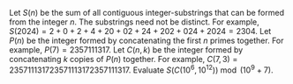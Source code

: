 Let $S(n)$ be the sum of all contiguous integer-substrings that can be formed from the integer $n$. The substrings need not be distinct. 
For example, $S(2024) = 2 + 0 + 2 + 4 + 20 + 02 + 24 + 202 + 024 + 2024 = 2304$.
Let $P(n)$ be the integer formed by concatenating the first $n$ primes together. For example, $P(7) = 2357111317$.
Let $C(n, k)$ be the integer formed by concatenating $k$ copies of $P(n)$ together. For example, $C(7, 3) = 235711131723571113172357111317$.
Evaluate $S(C(10^6, 10^{12})) \bmod (10^9 + 7)$.